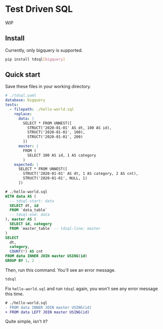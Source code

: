 # Test Driven SQL
WIP

## Install
Currently, only bigquery is supported.

```bash
pip install tdsql[bigquery]
```

## Quick start
Save these files in your working directory.

```yaml
# ./tdsql.yaml
database: bigquery
tests:
  - filepath: ./hello-world.sql
    replace:
      data: |
        SELECT * FROM UNNEST([
          STRUCT('2020-01-01' AS dt, 100 AS id),
          STRUCT('2020-01-01', 100),
          STRUCT('2020-01-01', 200)
        ])
      master: |
        FROM (
          SELECT 100 AS id, 1 AS category
        )
    expected: |
      SELECT * FROM UNNEST([
        STRUCT('2020-01-01' AS dt, 1 AS category, 2 AS cnt),
        STRUCT('2020-01-01', NULL, 1)
      ])
```

```sql
# ./hello-world.sql
WITH data AS (
  -- tdsql-start: data
  SELECT dt, id
  FROM `data_table`
  -- tdsql-end: data
), master AS (
  SELECT id, category
  FROM `master_table` -- tdsql-line: master
)
SELECT
  dt,
  category,
  COUNT(*) AS cnt
FROM data INNER JOIN master USING(id)
GROUP BY 1, 2
```

Then, run this command.
You'll see an error message.

```sh
tdsql
```

Fix `hello-world.sql` and run `tdsql` again,
you won't see any error message this time.

```diff
# ./hello-world.sql
- FROM data INNER JOIN master USING(id)
+ FROM data LEFT JOIN master USING(id)
```

Quite simple, isn't it?
